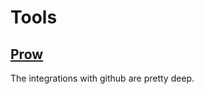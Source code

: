 # Tools

## [Prow](https://github.com/kubernetes/test-infra/issues/8435)

The integrations with github are pretty deep.
